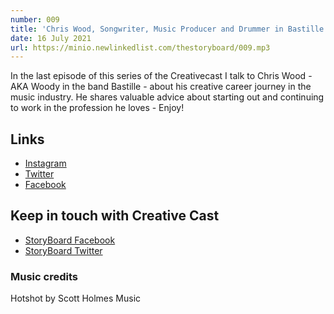 ```yaml
---
number: 009
title: 'Chris Wood, Songwriter, Music Producer and Drummer in Bastille'
date: 16 July 2021
url: https://minio.newlinkedlist.com/thestoryboard/009.mp3
---
```


In the last episode of this series of the Creativecast I talk to Chris Wood - AKA Woody in the band Bastille - about his creative career journey in the music industry. He shares valuable advice about starting out and continuing to work in the profession he loves - Enjoy! 

## Links
* [Instagram](https://www.instagram.com/woodybangsthedrums)
* [Twitter](https://twitter.com/bastille)
* [Facebook](https://www.facebook.com/bastilleuk/)

## Keep in touch with Creative Cast
* [StoryBoard Facebook](https://www.facebook.com/thestoryboardhub/)
* [StoryBoard Twitter](https://twitter.com/storyboardhub/)

### Music credits
Hotshot by Scott Holmes Music